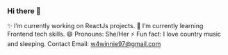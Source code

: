 ### Hi there 👋

<!--
**Winnie8596/Winnie8596** is a ✨ _special_ ✨ repository because its `README.md` (this file) appears on your GitHub profile.

Here are some ideas to get you started:
-->

:sparkles: I’m currently working on ReactJs projects.
🌱 I’m currently learning Frontend tech skills.
😄 Pronouns: She/Her
⚡ Fun fact: I love country music and sleeping.
Contact Email: w4winnie97@gmail.com

